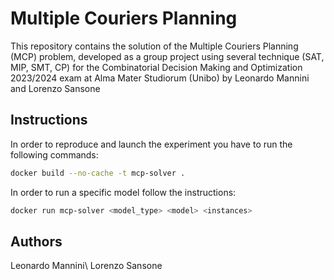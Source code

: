 # Multiple Couriers Planning
This repository contains the solution of the Multiple Couriers Planning (MCP) problem, developed as a group project using several technique (SAT, MIP, SMT, CP) 
for the Combinatorial Decision Making and Optimization 2023/2024 exam at Alma Mater Studiorum (Unibo) by Leonardo Mannini and Lorenzo Sansone

## Instructions 
In order to reproduce and launch the experiment you have to run the following commands:
```bash
docker build --no-cache -t mcp-solver .
```
In order to run a specific model follow the instructions:
```bash
docker run mcp-solver <model_type> <model> <instances>
```

## Authors
Leonardo Mannini\\
Lorenzo Sansone

